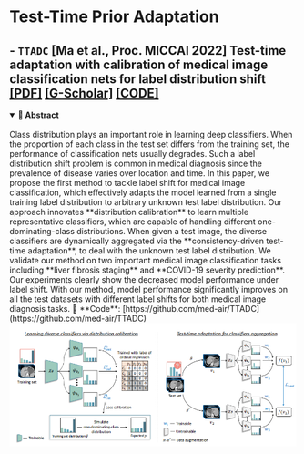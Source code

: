 # Test-Time Prior Adaptation 

## - `TTADC` [Ma et al., Proc. MICCAI 2022] **Test-time adaptation with calibration of medical image classification nets for label distribution shift** [[PDF]](https://arxiv.org/abs/2207.00769) [[G-Scholar]](https://scholar.google.com/scholar?cluster=7982883573733677737&hl=en) [[CODE]](https://github.com/med-air/TTADC)

<details open>
<summary><strong>📌 Abstract</strong></summary>
<br>
Class distribution plays an important role in learning deep classifiers. When the proportion of each class in the test set differs from the training set, the performance of classification nets usually degrades. Such a label distribution shift problem is common in medical diagnosis since the prevalence of disease varies over location and time.  In this paper, we propose the first method to tackle label shift for medical image classification, which effectively adapts the model learned from a single training label distribution to arbitrary unknown test label distribution.  Our approach innovates **distribution calibration** to learn multiple representative classifiers, which are capable of handling different one-dominating-class distributions. When given a test image, the diverse classifiers are dynamically aggregated via the **consistency-driven test-time adaptation**, to deal with the unknown test label distribution.  
We validate our method on two important medical image classification tasks including **liver fibrosis staging** and **COVID-19 severity prediction**. Our experiments clearly show the decreased model performance under label shift. With our method, model performance significantly improves on all the test datasets with different label shifts for both medical image diagnosis tasks.  
🔗 **Code**: [https://github.com/med-air/TTADC](https://github.com/med-air/TTADC)
<br>
<img src="images/TTPA/TTADC.png" alt="TTADC Overview">
</details>
